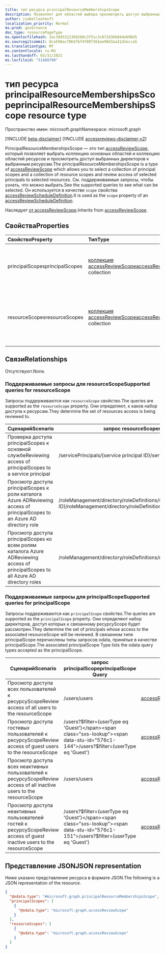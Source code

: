 ```yaml
---
title: тип ресурса principalResourceMembershipsScope
description: Позволяет для областей выбора просмотреть доступ выбранных директоров к выбранным ресурсам.
author: isabelleatmsft
localization_priority: Normal
ms.prod: governance
doc_type: resourcePageType
ms.openlocfilehash: 2ac3dd53223b9260c3f51c3c872d36b044e698d5
ms.sourcegitcommit: 8ca598ac70647bf4f897361ee90d3aa31d2ecca5
ms.translationtype: MT
ms.contentlocale: ru-RU
ms.lasthandoff: 03/31/2021
ms.locfileid: "51469790"
---
```

# <a name="principalresourcemembershipsscope-resource-type"></a><span data-ttu-id="576c1-103">тип ресурса principalResourceMembershipsScope</span><span class="sxs-lookup"><span data-stu-id="576c1-103">principalResourceMembershipsScope resource type</span></span>

<span data-ttu-id="576c1-104">Пространство имен: microsoft.graph</span><span class="sxs-lookup"><span data-stu-id="576c1-104">Namespace: microsoft.graph</span></span>

[!INCLUDE [beta-disclaimer](../../includes/beta-disclaimer.md)]
[!INCLUDE [accessreviews-disclaimer-v2](../../includes/accessreviews-disclaimer-v2.md)]

<span data-ttu-id="576c1-105">PrincipalResourceMembershipsScope — это тип [accessReviewScope,](accessreviewscope.md) который позволяет выбрать коллекцию основных областей и коллекцию областей ресурсов и просмотреть доступ выбранных директоров к выбранным ресурсам.</span><span class="sxs-lookup"><span data-stu-id="576c1-105">The principalResourceMembershipsScope is a type of [accessReviewScope](accessreviewscope.md) which allows you to select a collection of principal scopes and a collection of resource scopes and review access of selected principals to selected resources.</span></span> <span data-ttu-id="576c1-106">См. поддерживаемые запросы, чтобы узнать, что можно выбрать.</span><span class="sxs-lookup"><span data-stu-id="576c1-106">See the supported queries to see what can be selected.</span></span> <span data-ttu-id="576c1-107">Он используется в качестве `scope` свойства [accessReviewScheduleDefinition](accessreviewscheduledefinition.md).</span><span class="sxs-lookup"><span data-stu-id="576c1-107">It is used as the `scope` property of an [accessReviewScheduleDefinition](accessreviewscheduledefinition.md).</span></span>

<span data-ttu-id="576c1-108">Наследует [от accessReviewScope](../resources/accessreviewscope.md).</span><span class="sxs-lookup"><span data-stu-id="576c1-108">Inherits from [accessReviewScope](../resources/accessreviewscope.md).</span></span>

## <a name="properties"></a><span data-ttu-id="576c1-109">Свойства</span><span class="sxs-lookup"><span data-stu-id="576c1-109">Properties</span></span>
|<span data-ttu-id="576c1-110">Свойство</span><span class="sxs-lookup"><span data-stu-id="576c1-110">Property</span></span>|<span data-ttu-id="576c1-111">Тип</span><span class="sxs-lookup"><span data-stu-id="576c1-111">Type</span></span>|<span data-ttu-id="576c1-112">Описание</span><span class="sxs-lookup"><span data-stu-id="576c1-112">Description</span></span>|
|:---|:---|:---|
|<span data-ttu-id="576c1-113">principalScopes</span><span class="sxs-lookup"><span data-stu-id="576c1-113">principalScopes</span></span>|<span data-ttu-id="576c1-114">[коллекция accessReviewScope](../resources/accessreviewscope.md)</span><span class="sxs-lookup"><span data-stu-id="576c1-114">[accessReviewScope](../resources/accessreviewscope.md) collection</span></span>|<span data-ttu-id="576c1-115">Определяет области, включаемые в обзор доступа.</span><span class="sxs-lookup"><span data-stu-id="576c1-115">Defines the scopes of the principals to be included in an access review.</span></span>|
|<span data-ttu-id="576c1-116">resourceScopes</span><span class="sxs-lookup"><span data-stu-id="576c1-116">resourceScopes</span></span>|<span data-ttu-id="576c1-117">[коллекция accessReviewScope](../resources/accessreviewscope.md)</span><span class="sxs-lookup"><span data-stu-id="576c1-117">[accessReviewScope](../resources/accessreviewscope.md) collection</span></span>|<span data-ttu-id="576c1-118">Определяет области ресурсов, для которых будет рассмотрен доступ.</span><span class="sxs-lookup"><span data-stu-id="576c1-118">Defines the scopes of the resources for which access will be reviewed.</span></span>|

## <a name="relationships"></a><span data-ttu-id="576c1-119">Связи</span><span class="sxs-lookup"><span data-stu-id="576c1-119">Relationships</span></span>
<span data-ttu-id="576c1-120">Отсутствуют.</span><span class="sxs-lookup"><span data-stu-id="576c1-120">None.</span></span>

### <a name="supported-queries-for-resourcescope"></a><span data-ttu-id="576c1-121">Поддерживаемые запросы для resourceScope</span><span class="sxs-lookup"><span data-stu-id="576c1-121">Supported queries for resourceScope</span></span>
<span data-ttu-id="576c1-122">Запросы поддерживаются как `resourceScope` свойство.</span><span class="sxs-lookup"><span data-stu-id="576c1-122">The queries are supported as the `resourceScope` property.</span></span> <span data-ttu-id="576c1-123">Они определяют, к каков набор доступа к ресурсам.</span><span class="sxs-lookup"><span data-stu-id="576c1-123">They determine the set of resources access is being reviewed to.</span></span> 

|<span data-ttu-id="576c1-124">Сценарий</span><span class="sxs-lookup"><span data-stu-id="576c1-124">Scenario</span></span>| <span data-ttu-id="576c1-125">запрос resourceScope</span><span class="sxs-lookup"><span data-stu-id="576c1-125">resourceScope Query</span></span> | 
|--|--|
| <span data-ttu-id="576c1-126">Проверка доступа principalScopes к основной службе</span><span class="sxs-lookup"><span data-stu-id="576c1-126">Reviewing access of principalScopes to a service principal</span></span> | <span data-ttu-id="576c1-127">/servicePrincipals/{service principal ID}</span><span class="sxs-lookup"><span data-stu-id="576c1-127">/servicePrincipals/{service principal ID}</span></span> |
| <span data-ttu-id="576c1-128">Просмотр доступа principalScopes к роли каталога Azure AD</span><span class="sxs-lookup"><span data-stu-id="576c1-128">Reviewing access of principalScopes to an Azure AD directory role</span></span> | <span data-ttu-id="576c1-129">/roleManagement/directory/roleDefinitions/{role ID}</span><span class="sxs-lookup"><span data-stu-id="576c1-129">/roleManagement/directory/roleDefinitions/{role ID}</span></span> |
| <span data-ttu-id="576c1-130">Просмотр доступа principalScopes ко всем ролям каталога Azure AD</span><span class="sxs-lookup"><span data-stu-id="576c1-130">Reviewing access of principalScopes to all Azure AD directory roles</span></span> | <span data-ttu-id="576c1-131">/roleManagement/directory/roleDefinitions</span><span class="sxs-lookup"><span data-stu-id="576c1-131">/roleManagement/directory/roleDefinitions</span></span> |

### <a name="supported-queries-for-principalscope"></a><span data-ttu-id="576c1-132">Поддерживаемые запросы для principalScope</span><span class="sxs-lookup"><span data-stu-id="576c1-132">Supported queries for principalScope</span></span>
<span data-ttu-id="576c1-133">Запросы поддерживаются как `principalScope` свойство.</span><span class="sxs-lookup"><span data-stu-id="576c1-133">The queries are supported as the `principalScope` property.</span></span> <span data-ttu-id="576c1-134">Они определяют набор директоров, доступ которых к связанному ресурсуScope будет рассмотрен.</span><span class="sxs-lookup"><span data-stu-id="576c1-134">They determine the set of principals whose access to the associated resourceScope will be reviewed.</span></span> <span data-ttu-id="576c1-135">В связанном типе principalScope перечислены типы запросов odata, принятые в качестве principalScope.</span><span class="sxs-lookup"><span data-stu-id="576c1-135">The associated principalScope Type lists the odata query types accepted as the principalScope.</span></span>

|<span data-ttu-id="576c1-136">Сценарий</span><span class="sxs-lookup"><span data-stu-id="576c1-136">Scenario</span></span>| <span data-ttu-id="576c1-137">запрос principalScope</span><span class="sxs-lookup"><span data-stu-id="576c1-137">principalScope Query</span></span> | <span data-ttu-id="576c1-138">Тип запроса OData</span><span class="sxs-lookup"><span data-stu-id="576c1-138">OData Query Type</span></span> | <span data-ttu-id="576c1-139">Дополнительные комментарии</span><span class="sxs-lookup"><span data-stu-id="576c1-139">Additional Comments</span></span> |
|--|--|-- | --|
| <span data-ttu-id="576c1-140">Просмотр доступа всех пользователей к ресурсуScope</span><span class="sxs-lookup"><span data-stu-id="576c1-140">Review access of all users to the resourceScope</span></span> | <span data-ttu-id="576c1-141">/users</span><span class="sxs-lookup"><span data-stu-id="576c1-141">/users</span></span> |[<span data-ttu-id="576c1-142">accessReviewQueryScope</span><span class="sxs-lookup"><span data-stu-id="576c1-142">accessReviewQueryScope</span></span>](accessreviewqueryscope.md)||
| <span data-ttu-id="576c1-143">Просмотр доступа гостевых пользователей к ресурсуScope</span><span class="sxs-lookup"><span data-stu-id="576c1-143">Review access of  guest users to the resourceScope</span></span> | <span data-ttu-id="576c1-144">/users?$filter=(userType eq 'Guest')</span><span class="sxs-lookup"><span data-stu-id="576c1-144">/users?$filter=(userType eq 'Guest')</span></span> |[<span data-ttu-id="576c1-145">accessReviewQueryScope</span><span class="sxs-lookup"><span data-stu-id="576c1-145">accessReviewQueryScope</span></span>](accessreviewqueryscope.md)||
| <span data-ttu-id="576c1-146">Просмотр доступа всех неактивных пользователей к ресурсуScope</span><span class="sxs-lookup"><span data-stu-id="576c1-146">Review access of all inactive users to the resourceScope</span></span> | <span data-ttu-id="576c1-147">/users</span><span class="sxs-lookup"><span data-stu-id="576c1-147">/users</span></span> |[<span data-ttu-id="576c1-148">accessReviewInactiveUsersQueryScope</span><span class="sxs-lookup"><span data-stu-id="576c1-148">accessReviewInactiveUsersQueryScope</span></span>](accessreviewinactiveusersqueryscope.md)| <span data-ttu-id="576c1-149">Должно включать `instanceDuration` свойство</span><span class="sxs-lookup"><span data-stu-id="576c1-149">Must include `instanceDuration` property</span></span>|
| <span data-ttu-id="576c1-150">Просмотр доступа неактивных пользователей гостей к ресурсуScope</span><span class="sxs-lookup"><span data-stu-id="576c1-150">Review access of guest inactive users to the resourceScope</span></span> | <span data-ttu-id="576c1-151">/users?$filter=(userType eq 'Guest')</span><span class="sxs-lookup"><span data-stu-id="576c1-151">/users?$filter=(userType eq 'Guest')</span></span> |[<span data-ttu-id="576c1-152">accessReviewInactiveUsersQueryScope</span><span class="sxs-lookup"><span data-stu-id="576c1-152">accessReviewInactiveUsersQueryScope</span></span>](accessreviewinactiveusersqueryscope.md)| <span data-ttu-id="576c1-153">Должно включать `instanceDuration` свойство</span><span class="sxs-lookup"><span data-stu-id="576c1-153">Must include `instanceDuration` property</span></span>|




## <a name="json-representation"></a><span data-ttu-id="576c1-154">Представление JSON</span><span class="sxs-lookup"><span data-stu-id="576c1-154">JSON representation</span></span>
<span data-ttu-id="576c1-155">Ниже указано представление ресурса в формате JSON.</span><span class="sxs-lookup"><span data-stu-id="576c1-155">The following is a JSON representation of the resource.</span></span>
<!-- {
  "blockType": "resource",
  "@odata.type": "microsoft.graph.principalResourceMembershipsScope"
}
-->
``` json
{
  "@odata.type": "#microsoft.graph.principalResourceMembershipsScope",
  "principalScopes": [
    {
      "@odata.type": "microsoft.graph.accessReviewScope"
    }
  ],
  "resourceScopes": [
    {
      "@odata.type": "microsoft.graph.accessReviewScope"
    }
  ]
}
```
